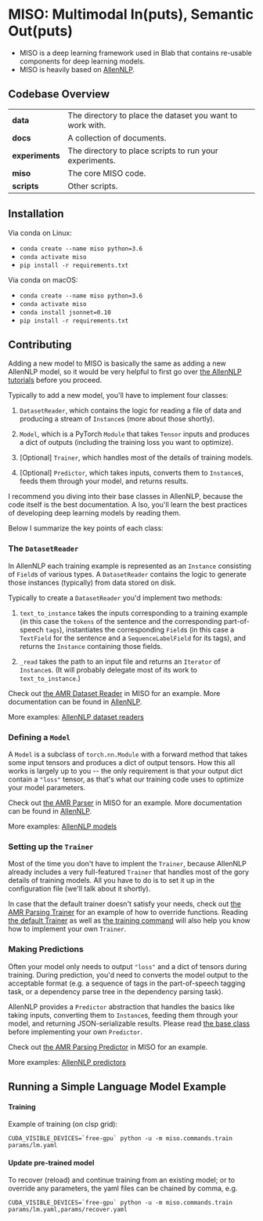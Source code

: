 # MISO: Multimodal In(puts), Semantic Out(puts)

- MISO is a deep learning framework used in Blab that contains re-usable 
components for deep learning models.
- MISO is heavily based on [AllenNLP](https://github.com/allenai/allennlp).

## Codebase Overview

<table>
<tr>
    <td><b> data </b></td>
    <td> The directory to place the dataset you want to work with. </td>
</tr>
<tr>
    <td><b> docs </b></td>
    <td> A collection of documents. </td>
</tr>
<tr>
    <td><b> experiments </b></td>
    <td> The directory to place scripts to run your experiments. </td>
</tr>
<tr>
    <td><b> miso </b></td>
    <td> The core MISO code. </td>
</tr>
<tr>
    <td><b> scripts </b></td>
    <td> Other scripts. </td>
</tr>
</table>

## Installation

Via conda on Linux:

- `conda create --name miso python=3.6`
- `conda activate miso`
- `pip install -r requirements.txt`

Via conda on macOS:

- `conda create --name miso python=3.6`
- `conda activate miso`
- `conda install jsonnet=0.10`
- `pip install -r requirements.txt`

## Contributing

Adding a new model to MISO is basically the same as adding a new AllenNLP model,
so it would be very helpful to first go over 
[the AllenNLP tutorials](https://github.com/allenai/allennlp/tree/master/tutorials)
before you proceed.

Typically to add a new model, you'll have to implement four classes:

1. `DatasetReader`, which contains the logic for reading a file of 
    data and producing a stream of `Instance`s (more about those shortly).

2. `Model`, which is a PyTorch `Module` that takes `Tensor` inputs and produces 
    a dict of outputs (including the training loss you want to optimize).

3. [Optional] `Trainer`, which handles most of the details of training models.

4. [Optional] `Predictor`, which takes inputs, converts them to `Instance`s,
    feeds them through your model, and returns results.

I recommend you diving into their base classes in AllenNLP, 
because the code itself is the best documentation. A
lso, you'll learn the best practices of developing deep learning models
by reading them. 

Below I summarize the key points of each class:

### The `DatasetReader`

In AllenNLP each training example is represented as an `Instance` consisting of 
`Field`s of various types.
A `DatasetReader` contains the logic to generate those instances (typically) 
from data stored on disk.

Typically to create a `DatasetReader` you'd implement two methods:

1. `text_to_instance` takes the inputs corresponding to a training example
   (in this case the `tokens` of the sentence and the corresponding part-of-speech `tags`),
   instantiates the corresponding `Field`s
   (in this case a `TextField` for the sentence and a `SequenceLabelField` for its tags),
   and returns the `Instance` containing those fields.

2. `_read` takes the path to an input file and returns an `Iterator` of `Instance`s.
   (It will probably delegate most of its work to `text_to_instance`.)

Check out [the AMR Dataset Reader](miso/data/dataset_readers/amr.py) in MISO
for an example. More documentation can be found in 
[AllenNLP](https://github.com/allenai/allennlp/blob/master/tutorials/tagger/README.md#the-datasetreader).

More examples: [AllenNLP dataset readers](https://github.com/allenai/allennlp/tree/master/allennlp/data/dataset_readers)

### Defining a `Model`

A `Model` is a subclass of `torch.nn.Module` with a forward method that takes 
some input tensors and produces a dict of output tensors. 
How this all works is largely up to you -- the only requirement is that your 
output dict contain a `"loss"` tensor, as that's what our training code uses to 
optimize your model parameters.

Check out [the AMR Parser](miso/models/amr_parser.py) in MISO
for an example. More documentation can be found in 
[AllenNLP](https://github.com/allenai/allennlp/blob/master/tutorials/tagger/README.md#defining-a-model).

More examples: [AllenNLP models](https://github.com/allenai/allennlp/tree/master/allennlp/models)

### Setting up the `Trainer`

Most of the time you don't have to implent the `Trainer`, because AllenNLP 
already includes a very full-featured `Trainer` that handles most of the 
gory details of training models. All you have to do is to set it up in the
configuration file (we'll talk about it shortly).

In case that the default trainer doesn't satisfy your needs, check out 
[the AMR Parsing Trainer](miso/training/amr_parsing_trainer.py) for an example
of how to override functions. 
Reading [the default Trainer](https://github.com/allenai/allennlp/blob/master/allennlp/training/trainer.py)
as well as [the training command](https://github.com/allenai/allennlp/blob/master/allennlp/commands/train.py)
will also help you know how to implement your own `Trainer`.

### Making Predictions

Often your model only needs to output `"loss"` and a dict of tensors during
training. During prediction, you'd need to converts the model output to
the acceptable format (e.g. a sequence of tags in the part-of-speech tagging 
task, or a dependency parse tree in the dependency parsing task).

AllenNLP provides a `Predictor` abstraction that handles the basics like 
taking inputs, converting them to `Instance`s, feeding them through your model, 
and returning JSON-serializable results. 
Please read [the base class](https://github.com/allenai/allennlp/blob/master/allennlp/predictors/predictor.py)
before implementing your own `Predictor`.

Check out [the AMR Parsing Predictor](miso/predictors/amr_parsing_predictor.py) in MISO
for an example. 

More examples: [AllenNLP predictors](https://github.com/allenai/allennlp/tree/master/allennlp/predictors)

## Running a Simple Language Model Example

#### Training

Example of training (on clsp grid):

```
CUDA_VISIBLE_DEVICES=`free-gpu` python -u -m miso.commands.train params/lm.yaml
```

#### Update pre-trained model

To recover (reload) and continue training from an existing model; or to override any
parameters, the yaml files can be chained by comma, e.g.

```
CUDA_VISIBLE_DEVICES=`free-gpu` python -u -m miso.commands.train params/lm.yaml,params/recover.yaml
```


